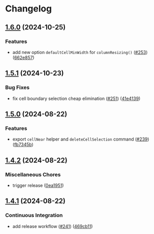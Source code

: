 # Changelog

## [1.6.0](https://github.com/ProseMirror/prosemirror-tables/compare/v1.5.1...v1.6.0) (2024-10-25)


### Features

* add new option `defaultCellMinWidth` for `columnResizing()` ([#253](https://github.com/ProseMirror/prosemirror-tables/issues/253)) ([662e857](https://github.com/ProseMirror/prosemirror-tables/commit/662e857d87fafcb5f77247205c2e91d392b7401d))

## [1.5.1](https://github.com/ProseMirror/prosemirror-tables/compare/v1.5.0...v1.5.1) (2024-10-23)


### Bug Fixes

* fix cell boundary selection cheap elimination ([#251](https://github.com/ProseMirror/prosemirror-tables/issues/251)) ([41e4139](https://github.com/ProseMirror/prosemirror-tables/commit/41e4139073f2e97bc86987adf80c7f3fa5a6dbda))

## [1.5.0](https://github.com/ProseMirror/prosemirror-tables/compare/v1.4.2...v1.5.0) (2024-08-22)


### Features

* export `cellNear` helper and `deleteCellSelection` command ([#239](https://github.com/ProseMirror/prosemirror-tables/issues/239)) ([fb7345b](https://github.com/ProseMirror/prosemirror-tables/commit/fb7345b2f39a8f022e3be32e4022d8697e683d6c))

## [1.4.2](https://github.com/ProseMirror/prosemirror-tables/compare/v1.4.1...v1.4.2) (2024-08-22)


### Miscellaneous Chores

* trigger release ([0ea1951](https://github.com/ProseMirror/prosemirror-tables/commit/0ea1951a22fc0e70713a26ce87e2875cae6b5887))

## [1.4.1](https://github.com/ProseMirror/prosemirror-tables/compare/v1.4.0...v1.4.1) (2024-08-22)


### Continuous Integration

* add release workflow ([#241](https://github.com/ProseMirror/prosemirror-tables/issues/241)) ([469cb11](https://github.com/ProseMirror/prosemirror-tables/commit/469cb11d2e3aa9e1b5b3e2a540431da69f1d64a1))
